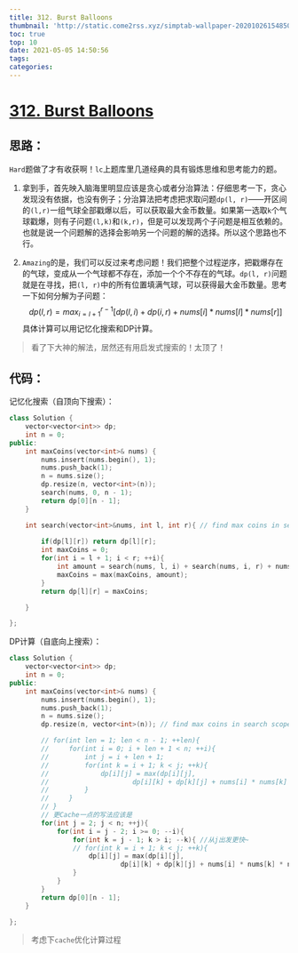 ```yaml
---
title: 312. Burst Balloons
thumbnail: 'http://static.come2rss.xyz/simptab-wallpaper-20201026154850.png'
toc: true
top: 10
date: 2021-05-05 14:50:56
tags:
categories:
---
```






# [312. Burst Balloons](https://leetcode-cn.com/problems/burst-balloons/)




## 思路：

 `Hard`题做了才有收获啊！`lc`上题库里几道经典的具有锻炼思维和思考能力的题。

1. 拿到手，首先映入脑海里明显应该是贪心或者分治算法：仔细思考一下，贪心发现没有依据，也没有例子；分治算法把考虑把求取问题`dp(l, r)`——开区间的`(l,r)`一组气球全部戳爆以后，可以获取最大金币数量。如果第一选取`k`个气球戳爆，则有子问题`(l,k)`和`(k,r)`，但是可以发现两个子问题是相互依赖的。也就是说一个问题解的选择会影响另一个问题的解的选择。所以这个思路也不行。

2. `Amazing`的是，我们可以反过来考虑问题！我们把整个过程逆序，把戳爆存在的气球，变成从一个气球都不存在，添加一个个不存在的气球。`dp(l, r)`问题就是在寻找，把`(l, r)`中的所有位置填满气球，可以获得最大金币数量。思考一下如何分解为子问题：
   $$
   dp(l, r) = max_{i = l + 1}^{r - 1}[dp(l , i) + dp(i, r) + nums[i] * nums[l] * nums[r]]
   $$
   具体计算可以用记忆化搜索和DP计算。

> 看了下大神的解法，居然还有用启发式搜索的！太顶了！



<!-- more -->



## 代码：



记忆化搜索（自顶向下搜索）：

```c++
class Solution {
    vector<vector<int>> dp;
    int n = 0;
public:
    int maxCoins(vector<int>& nums) {
        nums.insert(nums.begin(), 1);
        nums.push_back(1);
        n = nums.size();
        dp.resize(n, vector<int>(n));
        search(nums, 0, n - 1);
        return dp[0][n - 1];
    }

    int search(vector<int>&nums, int l, int r){ // find max coins in search scope (left, right).
        
        if(dp[l][r]) return dp[l][r];
        int maxCoins = 0;
        for(int i = l + 1; i < r; ++i){
            int amount = search(nums, l, i) + search(nums, i, r) + nums[l] * nums[r] * nums[i];
            maxCoins = max(maxCoins, amount);
        }
        return dp[l][r] = maxCoins;

    }

};
```



DP计算（自底向上搜索）：

```c++
class Solution {
    vector<vector<int>> dp;
    int n = 0;
public:
    int maxCoins(vector<int>& nums) {
        nums.insert(nums.begin(), 1);
        nums.push_back(1);
        n = nums.size();
        dp.resize(n, vector<int>(n)); // find max coins in search scope (left, right).

        // for(int len = 1; len < n - 1; ++len){
        //     for(int i = 0; i + len + 1 < n; ++i){
        //         int j = i + len + 1;
        //         for(int k = i + 1; k < j; ++k){
        //             dp[i][j] = max(dp[i][j], 
        //                     dp[i][k] + dp[k][j] + nums[i] * nums[k] * nums[j]);
        //         }
        //     }
        // }
        // 更Cache一点的写法应该是
        for(int j = 2; j < n; ++j){
            for(int i = j - 2; i >= 0; --i){
                for(int k = j - 1; k > i; --k){ //从j出发更快~
                // for(int k = i + 1; k < j; ++k){
  					dp[i][j] = max(dp[i][j], 
                            dp[i][k] + dp[k][j] + nums[i] * nums[k] * nums[j]);                  
                }
            }
        }
        return dp[0][n - 1];
    }

};
```

> 考虑下`cache`优化计算过程